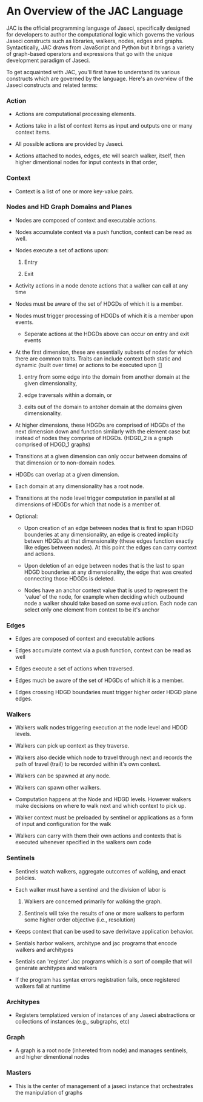 # An Overview of the JAC Language



JAC is the official programming language of Jaseci, specifically designed for developers to author the computational logic which governs the various Jaseci constructs such as libraries, walkers, nodes, edges and graphs. Syntactically, JAC draws from JavaScript and Python but it brings a variety of graph-based operators and expressions that go with the unique development paradigm of Jaseci.



To get acquainted with JAC, you'll first have to understand its various constructs which are governed by the language. Here's an overview of the Jaseci constructs and related terms:



### Action



- Actions are computational processing elements. 

- Actions take in a list of context items as input and outputs one or many context items. 

- All possible actions are provided by Jaseci. 

- Actions attached to nodes, edges, etc will search walker, itself, then higher dimentional nodes for input contexts in that order,



### Context



- Context is a list of one or more key-value pairs. 



### Nodes and HD Graph Domains and Planes



- Nodes are composed of context and executable actions. 

- Nodes accumulate context via a push function, context can be read as well. 

- Nodes execute a set of actions upon: 

  1. Entry 

  2. Exit 

- Activity actions in a node denote actions that a walker can call at any time

- Nodes must be aware of the set of HDGDs of which it is a member. 

- Nodes must trigger processing of HDGDs of which it is a member upon events. 

  - Seperate actions at the HDGDs above can occur on entry and exit events 

- At the first dimension, these are essentially subsets of nodes for which there are common traits. Traits can include context both static and dynamic (built over time) or actions to be executed upon []

  1. entry from some edge into the domain from another domain at the given dimensionality,

  2. edge traversals within a domain, or

  3. exits out of the domain to antoher domain at the domains given dimensionality.

- At higher dimensions, these HDGDs are comprised of HDGDs of the next dimension down and function similarly with the element case but instead of nodes they comprise of HDGDs. (HDGD_2 is a graph comprised of HDGD_1 graphs)

- Transitions at a given dimension can only occur between domains of that dimension or to non-domain nodes.

- HDGDs can overlap at a given dimension.

- Each domain at any dimensionality has a root node.

- Transitions at the node level trigger computation in parallel at all dimensions of HDGDs for which that node is a member of.

- Optional:

  - Upon creation of an edge between nodes that is first to span HDGD bounderies at any dimensionality, an edge is created implicity betwen HDGDs at that dimensionality (these edges function exactly like edges between nodes). At this point the edges can carry context and actions.

  - Upon deletion of an edge between nodes that is the last to span HDGD bounderies at any dimensionality, the edge that was created connecting those HDGDs is deleted.

  - Nodes have an anchor context value that is used to represent the 'value' of the node, for example when deciding which outbound node a walker should take based on some evaluation. Each node can select only one element from context to be it's anchor



### Edges



- Edges are composed of context and executable actions 

- Edges accumulate context via a push function, context can be read as well 

- Edges execute a set of actions when traversed. 

- Edges much be aware of the set of HDGDs of which it is a member. 

- Edges crossing HDGD boundaries must trigger higher order HDGD plane edges. 



### Walkers



- Walkers walk nodes triggering execution at the node level and HDGD levels.

- Walkers can pick up context as they traverse.

- Walkers also decide which node to travel through next and records the path of travel (trail) to be recorded within it's own context.

- Walkers can be spawned at any node.

- Walkers can spawn other walkers.

- Computation happens at the Node and HDGD levels. However walkers make decisions on where to walk next and which context to pick up.

- Walker context must be preloaded by sentinel or applications as a form of input and configuration for the walk

- Walkers can carry with them their own actions and contexts that is executed whenever specified in the walkers own code



### Sentinels



- Sentinels watch walkers, aggregate outcomes of walking, and enact policies.

- Each walker must have a sentinel and the division of labor is

  1. Walkers are concerned primarily for walking the graph.

  2. Sentinels will take the results of one or more walkers to perform some higher order objective (i.e., resolution)

- Keeps context that can be used to save derivitave application behavior.

- Sentials harbor walkers, architype and jac programs that encode walkers and architypes

- Sentials can 'register' Jac programs which is a sort of compile that will generate architypes and walkers

- If the program has syntax errors registration fails, once registered walkers fail at runtime



### Architypes



- Registers templatized version of instances of any Jaseci abstractions or collections of instances (e.g., subgraphs, etc)



### Graph



- A graph is a root node (inhereted from node) and manages sentinels, and higher dimentional nodes



### Masters



- This is the center of management of a jaseci instance that orchestrates the manipulation of graphs
